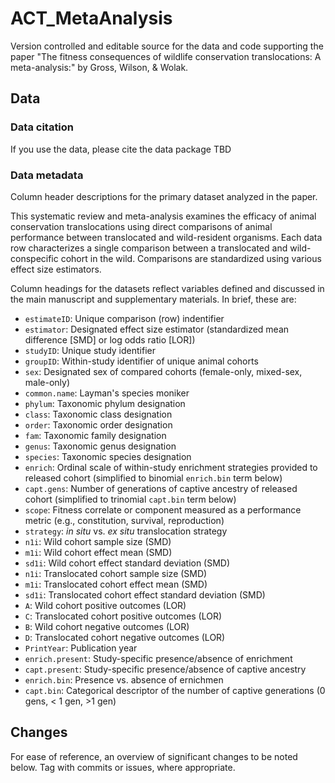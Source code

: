 # ACT_MetaAnalysis

Version controlled and editable source for the data and code supporting the paper "The fitness consequences of wildlife conservation translocations: A meta-analysis:" by Gross, Wilson, & Wolak.

## Data

### Data citation
If you use the data, please cite the data package TBD

### Data metadata

Column header descriptions for the primary dataset analyzed in the paper.

This systematic review and meta-analysis examines the efficacy of animal conservation translocations using direct comparisons of animal performance between translocated and wild-resident organisms. Each data row characterizes a single comparison between a translocated and wild-conspecific cohort in the wild. Comparisons are standardized using various effect size estimators. 

Column headings for the datasets reflect variables defined and discussed in the main manuscript and supplementary materials. In brief, these are:

 - `estimateID`: Unique comparison (row) indentifier
 - `estimator`: Designated effect size estimator (standardized mean difference [SMD] or log odds ratio [LOR])
 - `studyID`: Unique study identifier
 - `groupID`: Within-study identifier of unique animal cohorts
 - `sex`: Designated sex of compared cohorts (female-only, mixed-sex, male-only)
 - `common.name`: Layman's species moniker
 - `phylum`: Taxonomic phylum designation
 - `class`: Taxonomic class designation
 - `order`: Taxonomic order designation         
 - `fam`: Taxonomic family designation
 - `genus`: Taxonomic genus designation
 - `species`: Taxonomic species designation
 - `enrich`: Ordinal scale of within-study enrichment strategies provided to released cohort (simplified to binomial `enrich.bin` term below)
 - `capt.gens`: Number of generations of captive ancestry of released cohort (simplified to trinomial `capt.bin` term below)
 - `scope`: Fitness correlate or component measured as a performance metric (e.g., constitution, survival, reproduction)
 - `strategy`: _in situ_ vs. _ex situ_ translocation strategy
 - `n1i`: Wild cohort sample size (SMD)
 - `m1i`: Wild cohort effect mean (SMD)
 - `sd1i`: Wild cohort effect standard deviation (SMD)
- `n1i`: Translocated cohort sample size (SMD)
 - `m1i`: Translocated cohort effect mean (SMD)
 - `sd1i`: Translocated cohort effect standard deviation (SMD)
 - `A`: Wild cohort positive outcomes (LOR)
 - `C`: Translocated cohort positive outcomes (LOR)
 - `B`: Wild cohort negative outcomes (LOR)
 - `D`: Translocated cohort negative outcomes (LOR)
 - `PrintYear`: Publication year
 - `enrich.present`: Study-specific presence/absence of enrichment
 - `capt.present`: Study-specific presence/absence of captive ancestry
 - `enrich.bin`: Presence vs. absence of ernichmen
 - `capt.bin`: Categorical descriptor of the number of captive generations (0 gens, < 1 gen, >1 gen)

## Changes
For ease of reference, an overview of significant changes to be noted below. Tag with commits or issues, where appropriate.